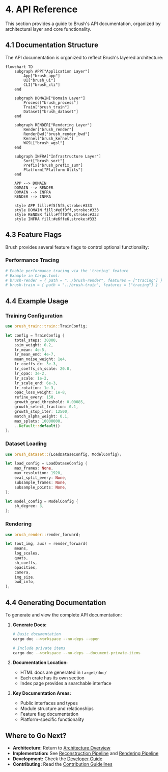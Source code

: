# 4. API Reference

This section provides a guide to Brush's API documentation, organized by architectural layer and core functionality.

## 4.1 Documentation Structure

The API documentation is organized to reflect Brush's layered architecture:

```mermaid
flowchart TD
    subgraph APP["Application Layer"]
        App["brush_app"]
        UI["brush_ui"]
        CLI["brush_cli"]
    end

    subgraph DOMAIN["Domain Layer"]
        Process["brush_process"]
        Train["brush_train"]
        Dataset["brush_dataset"]
    end

    subgraph RENDER["Rendering Layer"]
        Render["brush_render"]
        RenderBwd["brush_render_bwd"]
        Kernel["brush_kernel"]
        WGSL["brush_wgsl"]
    end

    subgraph INFRA["Infrastructure Layer"]
        Sort["brush_sort"]
        Prefix["brush_prefix_sum"]
        Platform["Platform Utils"]
    end

    APP --> DOMAIN
    DOMAIN --> RENDER
    DOMAIN --> INFRA
    RENDER --> INFRA

    style APP fill:#f5f5f5,stroke:#333
    style DOMAIN fill:#e6f3ff,stroke:#333
    style RENDER fill:#fff0f0,stroke:#333
    style INFRA fill:#e6ffe6,stroke:#333
```

## 4.3 Feature Flags

Brush provides several feature flags to control optional functionality:

### Performance Tracing
```toml
# Enable performance tracing via the 'tracing' feature
# Example in Cargo.toml:
# brush-render = { path = "../brush-render", features = ["tracing"] }
# brush-train = { path = "../brush-train", features = ["tracing"] }
```

## 4.4 Example Usage

### Training Configuration
```rust
use brush_train::train::TrainConfig;

let config = TrainConfig {
    total_steps: 30000,
    ssim_weight: 0.2,
    lr_mean: 4e-5,
    lr_mean_end: 4e-7,
    mean_noise_weight: 1e4,
    lr_coeffs_dc: 3e-3,
    lr_coeffs_sh_scale: 20.0,
    lr_opac: 3e-2,
    lr_scale: 1e-2,
    lr_scale_end: 6e-3,
    lr_rotation: 1e-3,
    opac_loss_weight: 1e-8,
    refine_every: 150,
    growth_grad_threshold: 0.00085,
    growth_select_fraction: 0.1,
    growth_stop_iter: 12500,
    match_alpha_weight: 0.1,
    max_splats: 10000000,
    ..Default::default()
};
```

### Dataset Loading
```rust
use brush_dataset::{LoadDataseConfig, ModelConfig};

let load_config = LoadDataseConfig {
    max_frames: None,
    max_resolution: 1920,
    eval_split_every: None,
    subsample_frames: None,
    subsample_points: None,
};

let model_config = ModelConfig {
    sh_degree: 3,
};
```

### Rendering
```rust
use brush_render::render_forward;

let (out_img, aux) = render_forward(
    means,
    log_scales,
    quats,
    sh_coeffs,
    opacities,
    camera,
    img_size,
    bwd_info,
);
```

## 4.4 Generating Documentation

To generate and view the complete API documentation:

1. **Generate Docs:**
   ```bash
   # Basic documentation
   cargo doc --workspace --no-deps --open

   # Include private items
   cargo doc --workspace --no-deps --document-private-items
   ```

2. **Documentation Location:**
   - HTML docs are generated in `target/doc/`
   - Each crate has its own section
   - Index page provides a searchable interface

3. **Key Documentation Areas:**
   - Public interfaces and types
   - Module structure and relationships
   - Feature flag documentation
   - Platform-specific functionality

## Where to Go Next?

- **Architecture:** Return to [Architecture Overview](technical-deep-dive/architecture.md)
- **Implementation:** See [Reconstruction Pipeline](technical-deep-dive/reconstruction-pipeline.md) and [Rendering Pipeline](technical-deep-dive/rendering-pipeline.md)
- **Development:** Check the [Developer Guide](getting-started/developer-guide.md)
- **Contributing:** Read the [Contribution Guidelines](../CONTRIBUTING.md) 